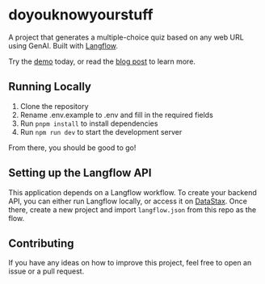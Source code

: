 # doyouknowyourstuff

A project that generates a multiple-choice quiz based on any web URL using GenAI. Built with [Langflow](https://langflow.datastax.com).

Try the [demo](https://doyouknowyourstuff.tej.as/) today, or read the [blog post](https://www.datastax.com/blog) to learn more.

## Running Locally

1. Clone the repository
2. Rename .env.example to .env and fill in the required fields
3. Run `pnpm install` to install dependencies
4. Run `npm run dev` to start the development server

From there, you should be good to go!

## Setting up the Langflow API

This application depends on a Langflow workflow. To create your backend API, you can either run Langflow locally, or access it on [DataStax](https://langflow.datastax.com). Once there, create a new project and import `langflow.json` from this repo as the flow.

## Contributing

If you have any ideas on how to improve this project, feel free to open an issue or a pull request.
